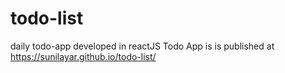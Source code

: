 # todo-list
daily todo-app developed in reactJS
 Todo App is is published at https://sunilayar.github.io/todo-list/
